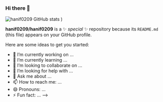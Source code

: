 ### Hi there 👋
![hanif0209 GitHub stats](https://github-readme-stats.vercel.app/api?username=hanif0209&show_icons=true&count_private=true&theme=radical)
)

**hanif0209/hanif0209** is a ✨ _special_ ✨ repository because its `README.md` (this file) appears on your GitHub profile.

Here are some ideas to get you started:

- 🔭 I’m currently working on ...
- 🌱 I’m currently learning ...
- 👯 I’m looking to collaborate on ...
- 🤔 I’m looking for help with ...
- 💬 Ask me about ...
- 📫 How to reach me: ...
- 😄 Pronouns: ...
- ⚡ Fun fact: ...
-->

